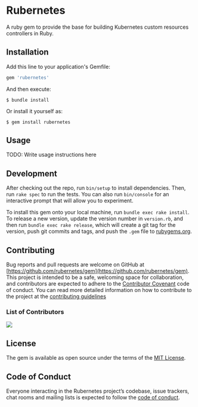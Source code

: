 # Rubernetes
A ruby gem to provide the base for building Kubernetes custom resources controllers in Ruby.

## Installation

Add this line to your application's Gemfile:

```ruby
gem 'rubernetes'
```

And then execute:

    $ bundle install

Or install it yourself as:

    $ gem install rubernetes

## Usage

TODO: Write usage instructions here

## Development

After checking out the repo, run `bin/setup` to install dependencies. Then, run `rake spec` to run the tests. You can also run `bin/console` for an interactive prompt that will allow you to experiment.

To install this gem onto your local machine, run `bundle exec rake install`. To release a new version, update the version number in `version.rb`, and then run `bundle exec rake release`, which will create a git tag for the version, push git commits and tags, and push the `.gem` file to [rubygems.org](https://rubygems.org).

## Contributing

Bug reports and pull requests are welcome on GitHub at [https://github.com/rubernetes/gem](https://github.com/rubernetes/gem). This project is intended to be a safe, welcoming space for collaboration, and contributors are expected to adhere to the [Contributor Covenant](https://github.com/rubernetes/gem/blob/master/CODE_OF_CONDUCT.md) code of conduct.
You can read more detailed information on how to contribute to the project at the [contributing guidelines](https://github.com/rubernetes/gem/blob/master/CONTRIBUTING.md)

### List of Contributors

[![](https://contrib.rocks/image?repo=rubernetes/gem)](https://github.com/rubernetes/gem/graphs/contributors)

## License

The gem is available as open source under the terms of the [MIT License](https://opensource.org/licenses/MIT).

## Code of Conduct

Everyone interacting in the Rubernetes project’s codebase, issue trackers, chat rooms and mailing lists is expected to follow the [code of conduct](https://github.com/rubernetes/gem/blob/master/CODE_OF_CONDUCT.md).
